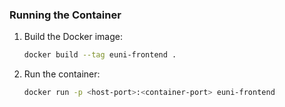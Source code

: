 ### Running the Container

1. Build the Docker image:  
   ```sh
   docker build --tag euni-frontend .
   ```

2. Run the container:  
   ```sh
   docker run -p <host-port>:<container-port> euni-frontend
   ```
